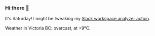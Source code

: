 ### Hi there :wave:

It's Saturday! I might be tweaking my [Slack workspace analyzer action](https://github.com/bewuethr/slack-analyzer).

Weather in Victoria BC: overcast, at +9°C.
